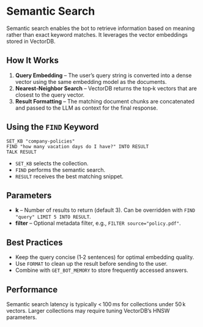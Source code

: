 # Semantic Search

Semantic search enables the bot to retrieve information based on meaning rather than exact keyword matches. It leverages the vector embeddings stored in VectorDB.

## How It Works

1. **Query Embedding** – The user’s query string is converted into a dense vector using the same embedding model as the documents.
2. **Nearest‑Neighbor Search** – VectorDB returns the top‑k vectors that are closest to the query vector.
3. **Result Formatting** – The matching document chunks are concatenated and passed to the LLM as context for the final response.

## Using the `FIND` Keyword

```basic
SET_KB "company-policies"
FIND "how many vacation days do I have?" INTO RESULT
TALK RESULT
```

- `SET_KB` selects the collection.
- `FIND` performs the semantic search.
- `RESULT` receives the best matching snippet.

## Parameters

- **k** – Number of results to return (default 3). Can be overridden with `FIND "query" LIMIT 5 INTO RESULT`.
- **filter** – Optional metadata filter, e.g., `FILTER source="policy.pdf"`.

## Best Practices

- Keep the query concise (1‑2 sentences) for optimal embedding quality.
- Use `FORMAT` to clean up the result before sending to the user.
- Combine with `GET_BOT_MEMORY` to store frequently accessed answers.

## Performance

Semantic search latency is typically < 100 ms for collections under 50 k vectors. Larger collections may require tuning VectorDB’s HNSW parameters.
